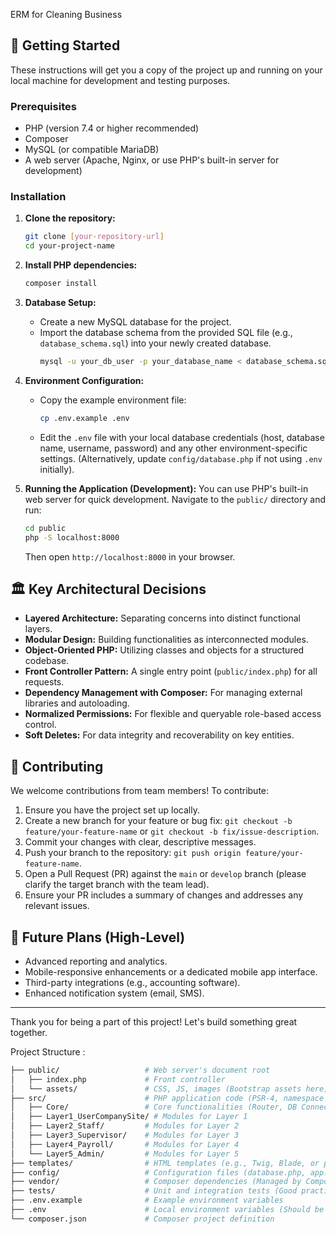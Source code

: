 ERM for Cleaning Business

## 🚀 Getting Started

These instructions will get you a copy of the project up and running on your local machine for development and testing purposes.

### Prerequisites
* PHP (version 7.4 or higher recommended)
* Composer
* MySQL (or compatible MariaDB)
* A web server (Apache, Nginx, or use PHP's built-in server for development)

### Installation
1.  **Clone the repository:**
    ```bash
    git clone [your-repository-url]
    cd your-project-name
    ```
2.  **Install PHP dependencies:**
    ```bash
    composer install
    ```
3.  **Database Setup:**
    * Create a new MySQL database for the project.
    * Import the database schema from the provided SQL file (e.g., `database_schema.sql`) into your newly created database.
        ```bash
        mysql -u your_db_user -p your_database_name < database_schema.sql
        ```
4.  **Environment Configuration:**
    * Copy the example environment file:
        ```bash
        cp .env.example .env
        ```
    * Edit the `.env` file with your local database credentials (host, database name, username, password) and any other environment-specific settings. (Alternatively, update `config/database.php` if not using `.env` initially).

5.  **Running the Application (Development):**
    You can use PHP's built-in web server for quick development. Navigate to the `public/` directory and run:
    ```bash
    cd public
    php -S localhost:8000
    ```
    Then open `http://localhost:8000` in your browser.

## 🏛️ Key Architectural Decisions
* **Layered Architecture:** Separating concerns into distinct functional layers.
* **Modular Design:** Building functionalities as interconnected modules.
* **Object-Oriented PHP:** Utilizing classes and objects for a structured codebase.
* **Front Controller Pattern:** A single entry point (`public/index.php`) for all requests.
* **Dependency Management with Composer:** For managing external libraries and autoloading.
* **Normalized Permissions:** For flexible and queryable role-based access control.
* **Soft Deletes:** For data integrity and recoverability on key entities.

## 🤝 Contributing
We welcome contributions from team members! To contribute:
1.  Ensure you have the project set up locally.
2.  Create a new branch for your feature or bug fix: `git checkout -b feature/your-feature-name` or `git checkout -b fix/issue-description`.
3.  Commit your changes with clear, descriptive messages.
4.  Push your branch to the repository: `git push origin feature/your-feature-name`.
5.  Open a Pull Request (PR) against the `main` or `develop` branch (please clarify the target branch with the team lead).
6.  Ensure your PR includes a summary of changes and addresses any relevant issues.

## 🔮 Future Plans (High-Level)
* Advanced reporting and analytics.
* Mobile-responsive enhancements or a dedicated mobile app interface.
* Third-party integrations (e.g., accounting software).
* Enhanced notification system (email, SMS).

---

Thank you for being a part of this project! Let's build something great together.

Project Structure :
 ```bash
├── public/                   # Web server's document root
│   ├── index.php             # Front controller
│   └── assets/               # CSS, JS, images (Bootstrap assets here)
├── src/                      # PHP application code (PSR-4, namespace App\)
│   ├── Core/                 # Core functionalities (Router, DB Connection, Auth logic, Base classes)
│   ├── Layer1_UserCompanySite/ # Modules for Layer 1
│   ├── Layer2_Staff/         # Modules for Layer 2
│   ├── Layer3_Supervisor/    # Modules for Layer 3
│   ├── Layer4_Payroll/       # Modules for Layer 4
│   └── Layer5_Admin/         # Modules for Layer 5
├── templates/                # HTML templates (e.g., Twig, Blade, or plain PHP)
├── config/                   # Configuration files (database.php, app.php)
├── vendor/                   # Composer dependencies (Managed by Composer)
├── tests/                    # Unit and integration tests (Good practice to include)
├── .env.example              # Example environment variables
├── .env                      # Local environment variables (Should be in .gitignore)
└── composer.json             # Composer project definition
 ```
